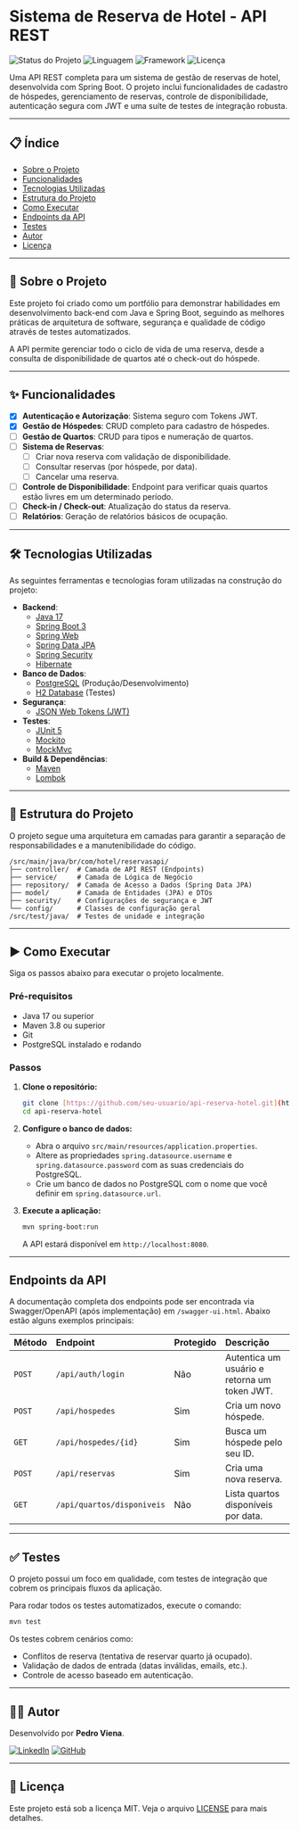 # Sistema de Reserva de Hotel - API REST

![Status do Projeto](https://img.shields.io/badge/status-em--desenvolvimento-yellow)
![Linguagem](https://img.shields.io/badge/Java-17-blue)
![Framework](https://img.shields.io/badge/Spring%20Boot-3.x.x-brightgreen)
![Licença](https://img.shields.io/badge/license-MIT-blue.svg)

Uma API REST completa para um sistema de gestão de reservas de hotel, desenvolvida com Spring Boot. O projeto inclui funcionalidades de cadastro de hóspedes, gerenciamento de reservas, controle de disponibilidade, autenticação segura com JWT e uma suíte de testes de integração robusta.

---

## 📋 Índice

* [Sobre o Projeto](#-sobre-o-projeto)
* [Funcionalidades](#-funcionalidades)
* [Tecnologias Utilizadas](#-tecnologias-utilizadas)
* [Estrutura do Projeto](#-estrutura-do-projeto)
* [Como Executar](#-como-executar)
* [Endpoints da API](#-endpoints-da-api)
* [Testes](#-testes)
* [Autor](#-autor)
* [Licença](#-licença)

---

## 🚀 Sobre o Projeto

Este projeto foi criado como um portfólio para demonstrar habilidades em desenvolvimento back-end com Java e Spring Boot, seguindo as melhores práticas de arquitetura de software, segurança e qualidade de código através de testes automatizados.

A API permite gerenciar todo o ciclo de vida de uma reserva, desde a consulta de disponibilidade de quartos até o check-out do hóspede.

---

## ✨ Funcionalidades

-   [x] **Autenticação e Autorização**: Sistema seguro com Tokens JWT.
-   [x] **Gestão de Hóspedes**: CRUD completo para cadastro de hóspedes.
-   [ ] **Gestão de Quartos**: CRUD para tipos e numeração de quartos.
-   [ ] **Sistema de Reservas**:
    -   [ ] Criar nova reserva com validação de disponibilidade.
    -   [ ] Consultar reservas (por hóspede, por data).
    -   [ ] Cancelar uma reserva.
-   [ ] **Controle de Disponibilidade**: Endpoint para verificar quais quartos estão livres em um determinado período.
-   [ ] **Check-in / Check-out**: Atualização do status da reserva.
-   [ ] **Relatórios**: Geração de relatórios básicos de ocupação.

---

## 🛠️ Tecnologias Utilizadas

As seguintes ferramentas e tecnologias foram utilizadas na construção do projeto:

* **Backend**:
    * [Java 17](https://www.oracle.com/java/technologies/javase/jdk17-archive-downloads.html)
    * [Spring Boot 3](https://spring.io/projects/spring-boot)
    * [Spring Web](https://docs.spring.io/spring-framework/docs/current/reference/html/web.html)
    * [Spring Data JPA](https://spring.io/projects/spring-data-jpa)
    * [Spring Security](https://spring.io/projects/spring-security)
    * [Hibernate](https://hibernate.org/)
* **Banco de Dados**:
    * [PostgreSQL](https://www.postgresql.org/) (Produção/Desenvolvimento)
    * [H2 Database](https://www.h2database.com/html/main.html) (Testes)
* **Segurança**:
    * [JSON Web Tokens (JWT)](https://jwt.io/)
* **Testes**:
    * [JUnit 5](https://junit.org/junit5/)
    * [Mockito](https://site.mockito.org/)
    * [MockMvc](https://docs.spring.io/spring-framework/docs/current/javadoc-api/org/springframework/test/web/servlet/MockMvc.html)
* **Build & Dependências**:
    * [Maven](https://maven.apache.org/)
    * [Lombok](https://projectlombok.org/)

---

## 📂 Estrutura do Projeto

O projeto segue uma arquitetura em camadas para garantir a separação de responsabilidades e a manutenibilidade do código.

```
/src/main/java/br/com/hotel/reservasapi/
├── controller/  # Camada de API REST (Endpoints)
├── service/     # Camada de Lógica de Negócio
├── repository/  # Camada de Acesso a Dados (Spring Data JPA)
├── model/       # Camada de Entidades (JPA) e DTOs
├── security/    # Configurações de segurança e JWT
└── config/      # Classes de configuração geral
/src/test/java/  # Testes de unidade e integração
```

---

## ▶️ Como Executar

Siga os passos abaixo para executar o projeto localmente.

### Pré-requisitos

* Java 17 ou superior
* Maven 3.8 ou superior
* Git
* PostgreSQL instalado e rodando

### Passos

1.  **Clone o repositório:**
    ```bash
    git clone [https://github.com/seu-usuario/api-reserva-hotel.git](https://github.com/seu-usuario/api-reserva-hotel.git)
    cd api-reserva-hotel
    ```

2.  **Configure o banco de dados:**
    * Abra o arquivo `src/main/resources/application.properties`.
    * Altere as propriedades `spring.datasource.username` e `spring.datasource.password` com as suas credenciais do PostgreSQL.
    * Crie um banco de dados no PostgreSQL com o nome que você definir em `spring.datasource.url`.

3.  **Execute a aplicação:**
    ```bash
    mvn spring-boot:run
    ```
    A API estará disponível em `http://localhost:8080`.

---

## Endpoints da API

A documentação completa dos endpoints pode ser encontrada via Swagger/OpenAPI (após implementação) em `/swagger-ui.html`. Abaixo estão alguns exemplos principais:

| Método | Endpoint                | Protegido | Descrição                        |
| :----- | :---------------------- | :-------- | :--------------------------------- |
| `POST` | `/api/auth/login`       | Não       | Autentica um usuário e retorna um token JWT. |
| `POST` | `/api/hospedes`         | Sim       | Cria um novo hóspede.              |
| `GET`  | `/api/hospedes/{id}`    | Sim       | Busca um hóspede pelo seu ID.      |
| `POST` | `/api/reservas`         | Sim       | Cria uma nova reserva.             |
| `GET`  | `/api/quartos/disponiveis` | Não       | Lista quartos disponíveis por data.|

---

## ✅ Testes

O projeto possui um foco em qualidade, com testes de integração que cobrem os principais fluxos da aplicação.

Para rodar todos os testes automatizados, execute o comando:
```bash
mvn test
```

Os testes cobrem cenários como:
* Conflitos de reserva (tentativa de reservar quarto já ocupado).
* Validação de dados de entrada (datas inválidas, emails, etc.).
* Controle de acesso baseado em autenticação.

---

## 👨‍💻 Autor

Desenvolvido por **Pedro Viena**.

[![LinkedIn](https://img.shields.io/badge/linkedin-%230077B5.svg?style=for-the-badge&logo=linkedin&logoColor=white)](https://www.linkedin.com/in/pedro-arian-viena)
[![GitHub](https://img.shields.io/badge/github-%23121011.svg?style=for-the-badge&logo=github&logoColor=white)](https://github.com/pedroviena)

---

## 📄 Licença

Este projeto está sob a licença MIT. Veja o arquivo [LICENSE](LICENSE) para mais detalhes.
